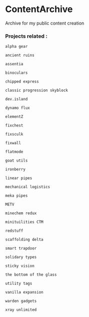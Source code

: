 # ContentArchive
Archive for my public content creation
### Projects related :

`alpha gear`

`ancient ruins`

`assentia`

`binoculars`

`chipped express`

`classic progression skyblock`

`dev.island`

`dynamo flux`

`elementZ`

`fixchest`

`fixsculk`

`fixwall`

`flatmode`

`goat utils`

`ironberry`

`linear pipes`

`mechanical logistics`

`meka pipes`

`METV`

`minechem redux`

`minituilities CTM`

`redstuff`

`scaffolding delta`

`smart trapdoor`

`solidary types`

`sticky vision`

`the bottom of the glass`

`utility tags`

`vanilla expansion`

`warden gadgets`

`xray unlimited`

